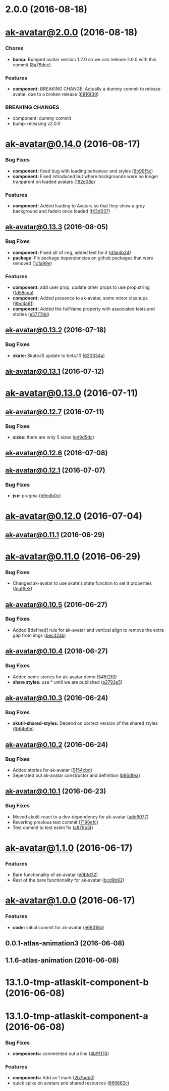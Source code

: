<a name="2.0.0"></a>
# 2.0.0 (2016-08-18)



<a name="ak-avatar@2.0.0"></a>
# ak-avatar@2.0.0 (2016-08-18)


### Chores

* **bump:** Bumped avatar version 1.2.0 so we can release 2.0.0 with this commit ([8a76dee](https://bitbucket.org/atlassian/atlaskit/commits/8a76dee))


### Features

* **component:** BREAKING CHANGE: Actually a dummy commit to release avatar, due to a broken release ([6816f30](https://bitbucket.org/atlassian/atlaskit/commits/6816f30))


### BREAKING CHANGES

* component: dummy commit
* bump: releasing v2.0.0



<a name="ak-avatar@0.14.0"></a>
# ak-avatar@0.14.0 (2016-08-17)


### Bug Fixes

* **component:** fixed bug with loading behaviour and styles ([9b99f5c](https://bitbucket.org/atlassian/atlaskit/commits/9b99f5c))
* **component:** Fixed introduced but where backgrounds were no longer tranparent on loaded avatars ([182e08e](https://bitbucket.org/atlassian/atlaskit/commits/182e08e))


### Features

* **component:** Added loading to Avatars so that they show a grey background and fadein once loaded ([f43d037](https://bitbucket.org/atlassian/atlaskit/commits/f43d037))



<a name="ak-avatar@0.13.3"></a>
## ak-avatar@0.13.3 (2016-08-05)


### Bug Fixes

* **component:** Fixed alt of img, added test for it ([d3e4b34](https://bitbucket.org/atlassian/atlaskit/commits/d3e4b34))
* **package:** Fix package dependencies on github packages that were removed ([1c1a99e](https://bitbucket.org/atlassian/atlaskit/commits/1c1a99e))


### Features

* **component:** add user prop, update other props to use prop.string ([1d58cda](https://bitbucket.org/atlassian/atlaskit/commits/1d58cda))
* **component:** Added presence to ak-avatar, some minor cleanups ([9bc4a61](https://bitbucket.org/atlassian/atlaskit/commits/9bc4a61))
* **component:** Added the fullName property with associated tests and stories ([e5777dd](https://bitbucket.org/atlassian/atlaskit/commits/e5777dd))



<a name="ak-avatar@0.13.2"></a>
## ak-avatar@0.13.2 (2016-07-18)


### Bug Fixes

* **skate:** SkateJS update to beta.10 ([620034a](https://bitbucket.org/atlassian/atlaskit/commits/620034a))



<a name="ak-avatar@0.13.1"></a>
## ak-avatar@0.13.1 (2016-07-12)



<a name="ak-avatar@0.13.0"></a>
# ak-avatar@0.13.0 (2016-07-11)



<a name="ak-avatar@0.12.7"></a>
## ak-avatar@0.12.7 (2016-07-11)


### Bug Fixes

* **sizes:** there are only 5 sizes ([ed9d5dc](https://bitbucket.org/atlassian/atlaskit/commits/ed9d5dc))



<a name="ak-avatar@0.12.6"></a>
## ak-avatar@0.12.6 (2016-07-08)



<a name="ak-avatar@0.12.1"></a>
## ak-avatar@0.12.1 (2016-07-07)


### Bug Fixes

* **jsx:** pragma ([b9edb0c](https://bitbucket.org/atlassian/atlaskit/commits/b9edb0c))



<a name="ak-avatar@0.12.0"></a>
# ak-avatar@0.12.0 (2016-07-04)



<a name="ak-avatar@0.11.1"></a>
## ak-avatar@0.11.1 (2016-06-29)



<a name="ak-avatar@0.11.0"></a>
# ak-avatar@0.11.0 (2016-06-29)


### Bug Fixes

* Changed ak-avatar to use skate's state function to set it properties ([feaf9e3](https://bitbucket.org/atlassian/atlaskit/commits/feaf9e3))



<a name="ak-avatar@0.10.5"></a>
## ak-avatar@0.10.5 (2016-06-27)


### Bug Fixes

* Added ![defined] rule for ak-avatar and vertical align to remove the extra gap from imgs ([bec42ab](https://bitbucket.org/atlassian/atlaskit/commits/bec42ab))



<a name="ak-avatar@0.10.4"></a>
## ak-avatar@0.10.4 (2016-06-27)


### Bug Fixes

* Added some stories for ak-avatar demo ([545f2f0](https://bitbucket.org/atlassian/atlaskit/commits/545f2f0))
* **share styles:** use * until we are published ([a2792e5](https://bitbucket.org/atlassian/atlaskit/commits/a2792e5))



<a name="ak-avatar@0.10.3"></a>
## ak-avatar@0.10.3 (2016-06-24)


### Bug Fixes

* **akutil-shared-styles:** Depend on correct version of the shared styles ([fb64e0e](https://bitbucket.org/atlassian/atlaskit/commits/fb64e0e))



<a name="ak-avatar@0.10.2"></a>
## ak-avatar@0.10.2 (2016-06-24)


### Bug Fixes

* Added stories for ak-avatar ([9154cbd](https://bitbucket.org/atlassian/atlaskit/commits/9154cbd))
* Seperated out ak-avatar constructor and definition ([b86dfea](https://bitbucket.org/atlassian/atlaskit/commits/b86dfea))



<a name="ak-avatar@0.10.1"></a>
## ak-avatar@0.10.1 (2016-06-23)


### Bug Fixes

* Moved akutil-react to a dev-dependency for ak-avatar ([add6077](https://bitbucket.org/atlassian/atlaskit/commits/add6077))
* Reverting previous test commit ([7190efc](https://bitbucket.org/atlassian/atlaskit/commits/7190efc))
* Test commit to test eslint fix ([a879b5f](https://bitbucket.org/atlassian/atlaskit/commits/a879b5f))



<a name="ak-avatar@1.1.0"></a>
# ak-avatar@1.1.0 (2016-06-17)


### Features

* Bare functionality of ak-avatar ([e0bfd32](https://bitbucket.org/atlassian/atlaskit/commits/e0bfd32))
* Rest of the bare functionality for ak-avatar ([bcd9b92](https://bitbucket.org/atlassian/atlaskit/commits/bcd9b92))



<a name="ak-avatar@1.0.0"></a>
# ak-avatar@1.0.0 (2016-06-17)


### Features

* **code:** initial commit for ak-avatar ([e66318d](https://bitbucket.org/atlassian/atlaskit/commits/e66318d))



<a name="0.0.1-atlas-animation3"></a>
## 0.0.1-atlas-animation3 (2016-06-08)



<a name="1.1.6-atlas-animation"></a>
## 1.1.6-atlas-animation (2016-06-08)



<a name="13.1.0-tmp-atlaskit-component-b"></a>
# 13.1.0-tmp-atlaskit-component-b (2016-06-08)



<a name="13.1.0-tmp-atlaskit-component-a"></a>
# 13.1.0-tmp-atlaskit-component-a (2016-06-08)


### Bug Fixes

* **components:** commented out a line ([4b91174](https://bitbucket.org/atlassian/atlaskit/commits/4b91174))


### Features

* **components:** Add an ! mark ([2b7bdb0](https://bitbucket.org/atlassian/atlaskit/commits/2b7bdb0))
* quick spike on avatars and shared resources ([868862c](https://bitbucket.org/atlassian/atlaskit/commits/868862c))



